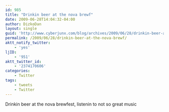 ```yaml
---
id: 985
title: "Drinkin beer at the nova brewf"
date: 2009-06-28T14:04:32-04:00
author: DizkoDan
layout: single
guid: 'http://www.cyberjunx.com/blog/archives/2009/06/28/drinkin-beer-at-the-nova-brewf/'
permalink: /2009/06/28/drinkin-beer-at-the-nova-brewf/
aktt_notify_twitter:
    - 'yes'
ljID:
    - '951'
aktt_twitter_id:
    - '2374170606'
categories:
    - Twitter
tags:
    - tweets
    - Twitter
---
```


Drinkin beer at the nova brewfest, listenin to not so great music